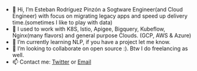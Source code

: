 - 👋 Hi, I’m Esteban Rodríguez Pinzón a Sogtware Engineer(and Cloud Engineer) with focus on migrating legacy apps and speed up delivery time.(sometimes I like to play with data)
- 👀 I used to work with K8S, Istio, Apigee, Bigquery, Kubeflow, Nginx(many flavors) and general purpose Clouds. (GCP, AWS & Azure)
- 🌱 I’m currently learning NLP, if you have a project let me know.
- 💞️ I’m looking to collaborate on open source :). Btw I do freelancing as well.
- 📫 Contact me: [Twitter](https://twitter.com/esropinzon) or [Email](mailto:esrodriguezpinzon@gmail.com)

<!---
esrodriguezpinzon/esrodriguezpinzon is a ✨ special ✨ repository because its `README.md` (this file) appears on your GitHub profile.
You can click the Preview link to take a look at your changes.
--->
